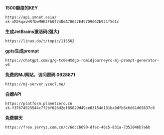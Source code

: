 **1500额度的KEY**
```
https://api.smnet.asia/
sk-xM2kqxvHRfbwMHK3Fb0f74DeA70642E497D9062b921f5d1c
```
**生成JetBrains激活码(强大)**
```
https://linux.do/t/topic/115562
```

**gpts生成prompt**
```
https://chatgpt.com/g/g-tc0eHXdgb-romidjourneyro-mj-prompt-generator-v6
```
**免费的MJ网站，访问密码  0928871**
```
https://mj-server.yzec7.me/
```
**白嫖API**
```
https://platform.planetzero.cn
sk-f37674525544c7f2bf626d2ef85829d49ce03154d131ba9dfb5c6d61d65637c8
```
**免费聊天**
```
https://free.jerryz.com.cn/c/6dccb690-dfec-46c5-831a-7352046b7a6b
```